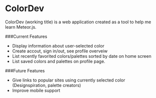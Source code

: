 # ColorDev
ColorDev (working title) is a web application created as a tool to help me learn Meteor.js.  

###Current Features
<ul>
  <li>Display information about user-selected color</li>
  <li>Create accout, sign in/out, see profile overveiw</li>
  <li>List recently favorited colors/palettes sorted by date on home screen</li>
  <li>List saved colors and palettes on profile page.</li>
</ul>

###Future Features
<ul>
  <li>Give links to popular sites using currently selected color (Designspiration, palette creators)</li>
  <li>Improve mobile support</li>
</ul>